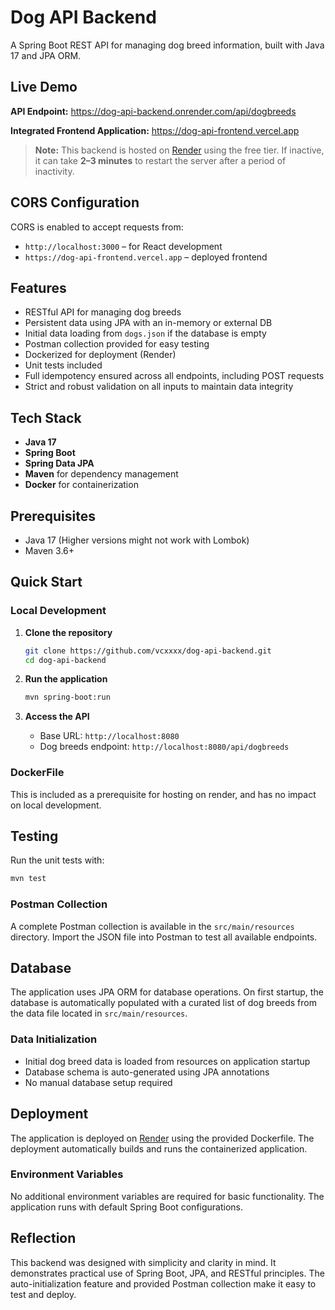 # Dog API Backend

A Spring Boot REST API for managing dog breed information, built with Java 17 and JPA ORM.

## Live Demo

**API Endpoint:** https://dog-api-backend.onrender.com/api/dogbreeds

**Integrated Frontend Application:** https://dog-api-frontend.vercel.app

> **Note:** This backend is hosted on [Render](https://render.com) using the free tier. If inactive, it can take **2–3 minutes** to restart the server after a period of inactivity.

## CORS Configuration

CORS is enabled to accept requests from:

- `http://localhost:3000` – for React development
- `https://dog-api-frontend.vercel.app` – deployed frontend

## Features

- RESTful API for managing dog breeds
- Persistent data using JPA with an in-memory or external DB
- Initial data loading from `dogs.json` if the database is empty
- Postman collection provided for easy testing
- Dockerized for deployment (Render)
- Unit tests included
- Full idempotency ensured across all endpoints, including POST requests
- Strict and robust validation on all inputs to maintain data integrity


## Tech Stack

- **Java 17**
- **Spring Boot**
- **Spring Data JPA**
- **Maven** for dependency management
- **Docker** for containerization

## Prerequisites

- Java 17 (Higher versions might not work with Lombok)
- Maven 3.6+

## Quick Start

### Local Development

1. **Clone the repository**
   ```bash
   git clone https://github.com/vcxxxx/dog-api-backend.git
   cd dog-api-backend
   ```

2. **Run the application**
   ```bash
   mvn spring-boot:run
   ```

3. **Access the API**
   - Base URL: `http://localhost:8080`
   - Dog breeds endpoint: `http://localhost:8080/api/dogbreeds`

### DockerFile

This is included as a prerequisite for hosting on render, and has no impact on local development. 

## Testing

Run the unit tests with:
```bash
mvn test
```

### Postman Collection

A complete Postman collection is available in the `src/main/resources` directory. Import the JSON file into Postman to test all available endpoints.

## Database

The application uses JPA ORM for database operations. On first startup, the database is automatically populated with a curated list of dog breeds from the data file located in `src/main/resources`.

### Data Initialization

- Initial dog breed data is loaded from resources on application startup
- Database schema is auto-generated using JPA annotations
- No manual database setup required

## Deployment

The application is deployed on [Render](https://render.com) using the provided Dockerfile. The deployment automatically builds and runs the containerized application.

### Environment Variables

No additional environment variables are required for basic functionality. The application runs with default Spring Boot configurations.

## Reflection

This backend was designed with simplicity and clarity in mind. It demonstrates practical use of Spring Boot, JPA, and RESTful principles. 
The auto-initialization feature and provided Postman collection make it easy to test and deploy.
